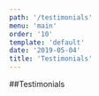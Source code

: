 ```yaml
---
path: '/testimonials'
menu: 'main'
order: '10'
template: 'default'
date: '2019-05-04'
title: 'Testimonials'
---
```


##Testimonials
